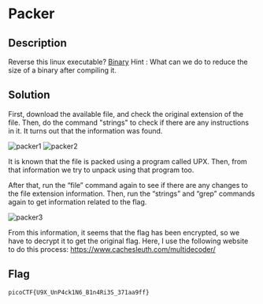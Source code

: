 # Packer

## Description
Reverse this linux executable? [Binary](https://artifacts.picoctf.net/c_titan/21/out)
Hint : What can we do to reduce the size of a binary after compiling it.


## Solution

First, download the available file, and check the original extension of the file. Then, do the command "strings" to check if there are any instructions in it. It turns out that the information was found. 

![packer1](https://i.imgur.com/ShZ7gnC.png)
![packer2](https://i.imgur.com/ozzzRMt.png)

It is known that the file is packed using a program called UPX. Then, from that information we try to unpack using that program too.

After that, run the “file” command again to see if there are any changes to the file extension information. Then, run the “strings” and “grep” commands again to get information related to the flag.

![packer3](https://i.imgur.com/t7wczou.png)

From this information, it seems that the flag has been encrypted, so we have to decrypt it to get the original flag. Here, I use the following website to do this process: https://www.cachesleuth.com/multidecoder/

## Flag

    picoCTF{U9X_UnP4ck1N6_B1n4Ri3S_371aa9ff}
